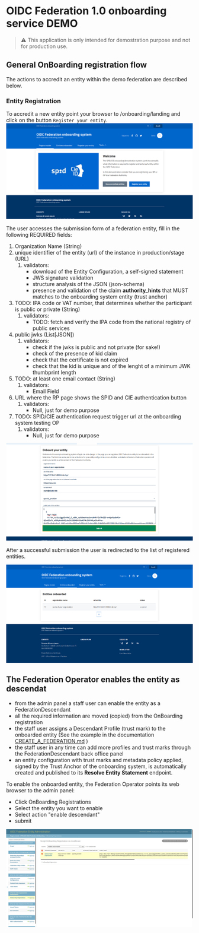 # OIDC Federation 1.0 onboarding service DEMO

> ⚠️ This application is only intended for demostration purpose and not for production use.

## General OnBoarding registration flow

The actions to accredit an entity within the demo federation are described below.

### Entity Registration

To accredit a new entity point your browser to /onboarding/landing and click on the button `Register your entity`.
![Onboarding landing](../images/onboarding_landing.png)

The user accesses the submission form of a federation entity, fill in the following REQUIRED fields:

1. Organization Name (String)
2. unique identifier of the entity (url) of the instance in production/stage (URL)
    1. validators:
        - download of the Entity Configuration, a self-signed statement
        - JWS signature validation
        - structure analysis of the JSON (json-schema)
        - presence and validation of the claim  __authority_hints__ that MUST matches to the onboarding system entity (trust anchor)
3. TODO: IPA code or VAT number, that determines whether the participant is public or private (String)
    1. validators:
        - TODO: fetch and verify the IPA code from the national registry of public services
4. public jwks (List[JSON])
    1. validators:
        - check if the jwks is public and not private (for sake!)
        - check of the presence of kid claim
        - check that the certificate is not expired
        - check that the kid is unique and of the lenght of a minimum JWK thumbprint length
5. TODO: at least one email contact (String)
    1. validators:
        - Email Field
6. URL where the RP page shows the SPID and CIE authentication button
    1. validators:
        - Null, just for demo purpose
7. TODO: SPID/CIE authentication request trigger url at the onboarding system testing OP
    1. validators:
        - Null, just for demo purpose

![Registration entity](../images/fillregistration.png)

After a successful submission the user is redirected to the list of registered entities.

![entity list](../images/listentity.png)

## The Federation Operator enables the entity as descendat

- from the admin panel a staff user can enable the entity as a FederationDescendant
- all the required information are moved (copied) from the OnBoarding registration 
- the staff user assigns a Descendant Profile (trust mark) to the onboarded entity (See the example in the documentation [CREATE_A_FEDERATION.md](../CREATE_A_FEDERATION.md) )
- the staff user in any time can add more profiles and trust marks through the FederationDescendant back office panel
- an entity configuration with trust marks and metadata policy applied, signed by the Trust Anchor of the onboarding system,
 is automatically created and published to its __Resolve Entity Statement__ endpoint.

To enable the onboarded entity, the Federation Operator points its web browser to the admin panel:

- Click OnBoarding Registrations
- Select the entity you want to enable 
- Select action "enable descendant"
- submit

![admin enable descendat](../images/enable_descendant.png)
